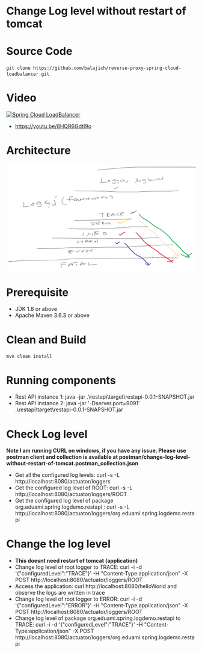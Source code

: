 # Change Log level without restart of tomcat
# Source Code 
    git clone https://github.com/balajich/reverse-proxy-spring-cloud-loadbalancer.git
# Video
[![Spring Cloud LoadBalancer](https://img.youtube.com/vi/8HQR6GdtI9o/0.jpg)](https://www.youtube.com/watch?v=8HQR6GdtI9o)
- https://youtu.be/8HQR6GdtI9o
# Architecture
![architecture](architecture.png "architecture")
# Prerequisite
- JDK 1.8 or above
- Apache Maven 3.6.3 or above
# Clean and Build
    mvn clean install
# Running components
- Rest API instance 1: java -jar .\restapi\target\restapi-0.0.1-SNAPSHOT.jar
- Rest API instance 2:  java -jar '-Dserver.port=9091' .\restapi\target\restapi-0.0.1-SNAPSHOT.jar
# Check Log level 
**Note I am running CURL on windows, if you have any issue. Please use postman client and collection is available 
at postman/change-log-level-without-restart-of-tomcat.postman_collection.json**
- Get all the configured log levels: curl -s -L  http://localhost:8080/actuator/loggers
- Get the configured log level of ROOT:  curl -s -L  http://localhost:8080/actuator/loggers/ROOT
- Get the configured log level of package org.eduami.spring.logdemo.restapi : curl -s -L  http://localhost:8080/actuator/loggers/org.eduami.spring.logdemo.restapi
# Change the log level
-  **This doesnt need restart of tomcat (application)**
- Change log level of root logger to TRACE:  curl  -i -d '{\"configuredLevel\":\"TRACE\"}'  -H "Content-Type:application/json"  -X POST  http://localhost:8080/actuator/loggers/ROOT
- Access the application:  curl http://localhost:8080/helloWorld and observe the logs are written in trace
-  Change log level of root logger to ERROR:  curl  -i -d '{\"configuredLevel\":\"ERROR\"}'  -H "Content-Type:application/json"  -X POST  http://localhost:8080/actuator/loggers/ROOT
-  Change log level of package org.eduami.spring.logdemo.restapi to TRACE:  curl  -i -d '{\"configuredLevel\":\"TRACE\"}'  -H "Content-Type:application/json"  -X POST  http://localhost:8080/actuator/loggers/org.eduami.spring.logdemo.restapi
